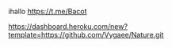 ihallo
https://t.me/Bacot

https://dashboard.heroku.com/new?template=https://github.com/Vygaee/Nature.git

